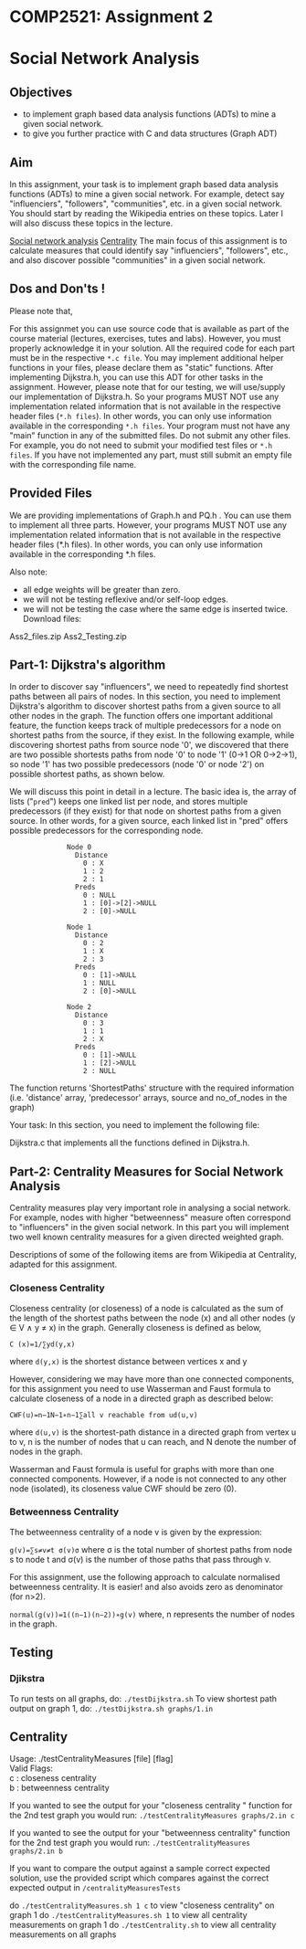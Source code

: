 # COMP2521: Assignment 2
# Social Network Analysis

## Objectives
- to implement graph based data analysis functions (ADTs) to mine a given social network.
- to give you further practice with C and data structures (Graph ADT)

## Aim
In this assignment, your task is to implement graph based data analysis functions (ADTs) to mine a given social network. For example, detect say "influenciers", "followers", "communities", etc. in a given social network. You should start by reading the Wikipedia entries on these topics. Later I will also discuss these topics in the lecture.

[Social network analysis](https://en.wikipedia.org/wiki/Social_network_analysis)
[Centrality](https://en.wikipedia.org/wiki/Centrality)
The main focus of this assignment is to calculate measures that could identify say "influenciers", "followers", etc., and also discover possible "communities" in a given social network.

## Dos and Don'ts !
Please note that,

For this assignmet you can use source code that is available as part of the course material (lectures, exercises, tutes and labs). However, you must properly acknowledge it in your solution.
All the required code for each part must be in the respective `*.c file`.
You may implement additional helper functions in your files, please declare them as "static" functions.
After implementing Dijkstra.h, you can use this ADT for other tasks in the assignment. However, please note that for our testing, we will use/supply our implementation of Dijkstra.h. So your programs MUST NOT use any implementation related information that is not available in the respective header files (`*.h files`). In other words, you can only use information available in the corresponding `*.h files`.
Your program must not have any "main" function in any of the submitted files.
Do not submit any other files. For example, you do not need to submit your modified test files or `*.h files`.
If you have not implemented any part, must still submit an empty file with the corresponding file name.


## Provided Files
We are providing implementations of Graph.h and PQ.h . You can use them to implement all three parts. However, your programs MUST NOT use any implementation related information that is not available in the respective header files (*.h files). In other words, you can only use information available in the corresponding *.h files.

Also note:

- all edge weights will be greater than zero.
- we will not be testing reflexive and/or self-loop edges.
- we will not be testing the case where the same edge is inserted twice.
Download files:

Ass2_files.zip
Ass2_Testing.zip

## Part-1: Dijkstra's algorithm
In order to discover say "influencers", we need to repeatedly find shortest paths between all pairs of nodes. In this section, you need to implement Dijkstra's algorithm to discover shortest paths from a given source to all other nodes in the graph. The function offers one important additional feature, the function keeps track of multiple predecessors for a node on shortest paths from the source, if they exist. In the following example, while discovering shortest paths from source node '0', we discovered that there are two possible shortests paths from node '0' to node '1' (0->1 OR 0->2->1), so node '1' has two possible predecessors (node '0' or node '2') on possible shortest paths, as shown below.

We will discuss this point in detail in a lecture. The basic idea is, the array of lists ("`pred`") keeps one linked list per node, and stores multiple predecessors (if they exist) for that node on shortest paths from a given source. In other words, for a given source, each linked list in "pred" offers possible predecessors for the corresponding node.

	
                  Node 0
                    Distance
                      0 : X
                      1 : 2
                      2 : 1
                    Preds
                      0 : NULL
                      1 : [0]->[2]->NULL 
                      2 : [0]->NULL
                  
                  Node 1
                    Distance
                      0 : 2
                      1 : X
                      2 : 3
                    Preds
                      0 : [1]->NULL
                      1 : NULL
                      2 : [0]->NULL
                  
                  Node 2
                    Distance
                      0 : 3
                      1 : 1
                      2 : X
                    Preds
                      0 : [1]->NULL
                      1 : [2]->NULL
                      2 : NULL
               
The function returns 'ShortestPaths' structure with the required information (i.e. 'distance' array, 'predecessor' arrays, source and no_of_nodes in the graph)

Your task: In this section, you need to implement the following file:

Dijkstra.c that implements all the functions defined in Dijkstra.h.

## Part-2: Centrality Measures for Social Network Analysis
Centrality measures play very important role in analysing a social network. For example, nodes with higher "betweenness" measure often correspond to "influencers" in the given social network. In this part you will implement two well known centrality measures for a given directed weighted graph.

Descriptions of some of the following items are from Wikipedia at Centrality, adapted for this assignment.

### Closeness Centrality
Closeness centrality (or closeness) of a node is calculated as the sum of the length of the shortest paths between the node (x) and all
other nodes (y ∈ V ∧ y ≠ x) in the graph. Generally closeness is defined as below,

`C (x)=1/∑yd(y,x)`

where 
`d(y,x)` is the shortest distance between vertices x and y

However, considering we may have more than one connected components, for this assignment you need to use Wasserman and Faust formula to calculate closeness of a node in a directed graph as described below:

`CWF(u)=n−1N−1∗n−1∑all v reachable from ud(u,v)`

where `d(u,v)` is the shortest-path distance in a directed graph from vertex u to v, n is the number of nodes that u can reach, and N denote the number of nodes in the graph.

Wasserman and Faust formula is useful for graphs with more than one connected components. However, if a node is not connected to any other node (isolated), its closeness value 
CWF should be zero (0).


### Betweenness Centrality ###
The betweenness centrality of a node v is given by the expression:

`g(v)=∑s≠v≠t σ(v)σ` where σ is the total number of shortest paths from node s to node t and σ(v) is the number of those paths that pass through v.

For this assignment, use the following approach to calculate normalised betweenness centrality. It is easier! and also avoids zero as denominator (for n>2).

`normal(g(v))=1((n−1)(n−2))∗g(v)` where, n represents the number of nodes in the graph.

## Testing ## 

### Djikstra ###
To run tests on all graphs, do: `./testDijkstra.sh`
To view shortest path output on graph 1, do: `./testDijkstra.sh graphs/1.in`

## Centrality ##
Usage: ./testCentralityMeasures [file] [flag]\
Valid Flags:\
    c    : closeness centrality\
    b    : betweenness centrality

If you wanted to see the output for your "closeness centrality " function for the 2nd test graph you would run:
`./testCentralityMeasures graphs/2.in c`

If you wanted to see the output for your "betweenness centrality" function for the 2nd test graph you would run:
`./testCentralityMeasures graphs/2.in b`

If you want to compare the output against a sample correct expected solution, use the provided script which compares against the correct expected output in `/centralityMeasuresTests`

do `./testCentralityMeasures.sh 1 c` to view "closeness centrality" on graph 1
do `./testCentralityMeasures.sh 1` to view all centrality measurements on graph 1
do `./testCentrality.sh` to view all centrality measurements on all graphs
    


